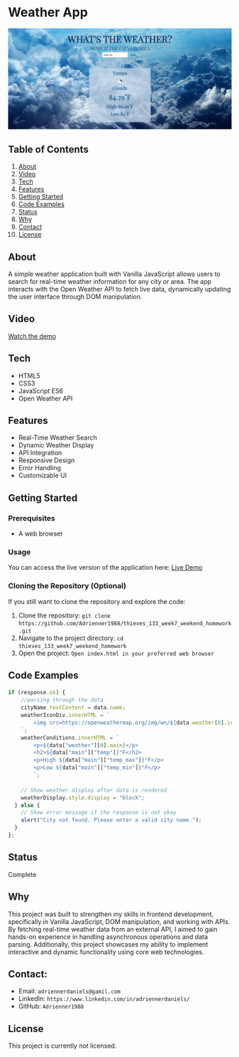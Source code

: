 # Weather App
![Project Screenshot](src/images/Weather-Screenshot.png)

## Table of Contents
1. [About](#about)
2. [Video](#video)
3. [Tech](#tech)
4. [Features](#features)
5. [Getting Started](#getting-started)
6. [Code Examples](#code-examples)
7. [Status](#status)
8. [Why](#why)
9. [Contact](#contact)
10. [License](#license)


## About
A simple weather application built with Vanilla JavaScript allows users to search for real-time weather information for any city or area. 
The app interacts with the Open Weather API to fetch live data, dynamically updating the user interface through DOM manipulation. 

## Video
[Watch the demo](https://drive.google.com/file/d/1GlM8WRAqNt5j90L1zP06Nl4w_Ird0IUF/view?usp=sharing)

## Tech 
- HTML5
- CSS3
- JavaScript ES6
- Open Weather API

## Features
- Real-Time Weather Search
- Dynamic Weather Display
- API Integration
- Responsive Design
- Error Handling
- Customizable UI

## Getting Started

### Prerequisites
- A web browser

### Usage
You can access the live version of the application here: [Live Demo](https://ad-weather-api.netlify.app/)

### Cloning the Repository (Optional)
If you still want to clone the repository and explore the code:
1. Clone the repository:  `git clone https://github.com/Adrienner1988/thieves_133_week7_weekend_homework.git`
2. Navigate to the project directory: `cd thieves_133_week7_weekend_homework`
3. Open the project: `Open index.html in your preferred web browser`

## Code Examples
```javascript
if (response.ok) {
    //parsing through the data
    cityName.textContent = data.name;
    weatherIconDiv.innerHTML = `
        <img src=https://openweathermap.org/img/wn/${data.weather[0].icon}.png />
    `;
    weatherConditions.innerHTML = `
        <p>${data["weather"][0].main}</p>
        <h2>${data["main"]["temp"]}°F</h2>
        <p>High ${data["main"]["temp_max"]}°F</p>
        <p>Low ${data["main"]["temp_min"]}°F</p>
        `;

    // Show weather display after data is rendered
    weatherDisplay.style.display = "block";
  } else {
    // Show error message if the response is not okay
    alert("City not found. Please enter a valid city name.");
  }
};
```

## Status
Complete

## Why
This project was built to strengthen my skills in frontend development, specifically in Vanilla JavaScript, DOM manipulation, and working with APIs. 
By fetching real-time weather data from an external API, I aimed to gain hands-on experience in handling asynchronous operations and data parsing. 
Additionally, this project showcases my ability to implement interactive and dynamic functionality using core web technologies.

## Contact:
- Email: `adriennerdaniels@gamil.com`
- LinkedIn: `https://www.linkedin.com/in/adriennerdaniels/`
- GitHub: `Adrienner1988`

## License
This project is currently not licensed.
